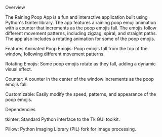 Overview

The Raining Poop App is a fun and interactive application built using Python's tkinter library. 
The app features a raining poop emoji animation with a counter that increments as the poop emojis fall. 
The emojis follow different movement patterns, including zigzag, spiral, and straight paths. 
The app also includes a rotating animation for some of the poop emojis.

Features
Animated Poop Emojis: Poop emojis fall from the top of the window, following different movement patterns.

Rotating Emojis: Some poop emojis rotate as they fall, adding a dynamic visual effect.

Counter: A counter in the center of the window increments as the poop emojis fall.

Customizable: Easily modify the speed, patterns, and appearance of the poop emojis.


Dependencies

tkinter: Standard Python interface to the Tk GUI toolkit.

Pillow: Python Imaging Library (PIL) fork for image processing.
